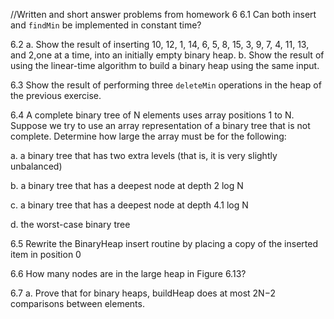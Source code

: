 //Written and short answer problems from homework 6
6.1 Can both insert and `findMin` be implemented in constant time? 

6.2 
a. Show the result of inserting 10, 12, 1, 14, 6, 5, 8, 15, 3, 9, 7, 4, 11, 13, and 2,one at a time, into an initially empty binary heap.
b. Show the result of using the linear-time algorithm to build a binary heap using
the same input.

6.3 Show the result of performing three `deleteMin` operations in the heap of the previous exercise. 

6.4 A complete binary tree of N elements uses array positions 1 to N. Suppose we try to use an array representation of a binary tree that is not complete. Determine how large the array must be for the following: 

a. a binary tree that has two extra levels (that is, it is very slightly unbalanced)

b. a binary tree that has a deepest node at depth 2 log N 

c. a binary tree that has a deepest node at depth 4.1 log N

d. the worst-case binary tree

6.5 Rewrite the BinaryHeap insert routine by placing a copy of the inserted item in position 0

6.6 How many nodes are in the large heap in Figure 6.13?

6.7 a. Prove that for binary heaps, buildHeap does at most 2N−2 comparisons between
elements.